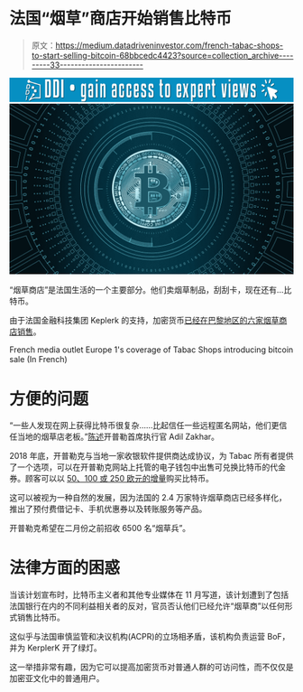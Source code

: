 # 法国“烟草”商店开始销售比特币

> 原文：<https://medium.datadriveninvestor.com/french-tabac-shops-to-start-selling-bitcoin-68bbcedc4423?source=collection_archive---------33----------------------->

[![](img/3010e667012c6ef88f094c1e11b53b0d.png)](http://www.track.datadriveninvestor.com/1B9E)![](img/73a616e327d495e39bea40828c687bf4.png)

“烟草商店”是法国生活的一个主要部分。他们卖烟草制品，刮刮卡，现在还有…比特币。

由于法国金融科技集团 Keplerk 的支持，加密货币[已经在巴黎地区的六家烟草商店销售](https://www.reuters.com/article/us-france-bitcoin-tobacco/french-tabac-shops-diversify-selling-bitcoin-for-cash-idUSKCN1P21ZN)。

French media outlet Europe 1's coverage of Tabac Shops introducing bitcoin sale (In French)

# 方便的问题

“一些人发现在网上获得比特币很复杂……比起信任一些远程匿名网站，他们更信任当地的烟草店老板。”[陈述](https://www.reuters.com/article/us-france-bitcoin-tobacco/french-tabac-shops-diversify-selling-bitcoin-for-cash-idUSKCN1P21ZN)开普勒首席执行官 Adil Zakhar。

2018 年底，开普勒克与当地一家收银软件提供商达成协议，为 Tabac 所有者提供了一个选项，可以在开普勒克网站上托管的电子钱包中出售可兑换比特币的代金券。顾客可以以 [50、100 或 250 欧元的增量](https://cointelegraph.com/news/french-tobacco-shops-start-selling-bitcoin-despite-regulatory-uncertainty)购买比特币。

这可以被视为一种自然的发展，因为法国的 2.4 万家特许烟草商店已经多样化，推出了预付费借记卡、手机优惠券以及转账服务等产品。

开普勒克希望在二月份之前招收 6500 名“烟草兵”。

# 法律方面的困惑

当该计划宣布时，比特币主义者和其他专业媒体在 11 月写道，该计划遭到了包括法国银行在内的不同利益相关者的反对，官员否认他们已经允许“烟草商”以任何形式销售比特币。

这似乎与法国审慎监管和决议机构(ACPR)的立场相矛盾，该机构负责运营 BoF，并为 KerplerK 开了绿灯。

这一举措非常有趣，因为它可以提高加密货币对普通人群的可访问性，而不仅仅是加密亚文化中的普通用户。